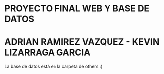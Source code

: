 # PROYECTO FINAL WEB Y BASE DE DATOS
# ADRIAN RAMIREZ VAZQUEZ - KEVIN LIZARRAGA GARCIA
La base de datos está en la carpeta de others :)
